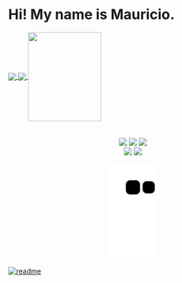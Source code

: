 <h1> Hi! My name is Mauricio. </h1>

<div>
  <a href="https://github.com/MauroKkkk">
  <img height="180em"   align="center" src="https://github-readme-stats.vercel.app/api?username=MauroKkkk&show_icons=true&theme=react&include_all_commits=true&count_private=true"/>
  <img height="180em"  align="center" src="https://github-readme-stats.vercel.app/api/top-langs/?username=MauroKkkk&layout=compact&langs_count=7&theme=react" />

  <img align="center" width="148" height="180" src="https://media1.tenor.com/images/68e8337fb4eb7e40645d832c64762a8b/tenor.gif?itemid=19443613">
</div>
 <br>
<div  align="center"> 
  <div style="display: inline_block"><br>
    <a><img src="https://img.shields.io/badge/Python-3776AB?style=for-the-badge&logo=python&logoColor=white" target="_blank"></a>
    <a><img src="https://img.shields.io/badge/Express.JS-4C4C4C?style=for-the-badge&logo=express&logoColor=white"></a>
    <a><img src="https://img.shields.io/badge/TypeScript-007ACC?style=for-the-badge&logo=typescript&logoColor=white"></a>
    

 
    
</div>
  <a href="https://www.instagram.com/m4urok/" target="_blank"><img src="https://img.shields.io/badge/-Instagram-%23E4405F?style=for-the-badge&logo=instagram&logoColor=white" target="_blank"></a>
  <a href="" target="_blank"><img src="https://img.shields.io/badge/-LinkedIn-%230077B5?style=for-the-badge&logo=linkedin&logoColor=white" target="_blank"></a> 
 
  ![Snake animation](https://github.com/MauroKkkk/MauroKkkk/blob/output/github-contribution-grid-snake.svg)
 
</div>
 
[![readme](https://github-readme-stats.vercel.app/api/pin/?username=MAUROKKKK&repo=MAUROKKKK&theme=react)](https://github.com/MauroKkkk/MauroKkkk.)

